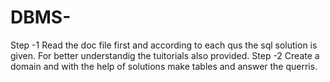 # DBMS- 
Step -1 Read the doc file first and according to each qus the sql solution is given.
For better understandig the tuitorials also provided. 
Step -2 Create a domain and with the help of solutions make tables and answer the querris.
